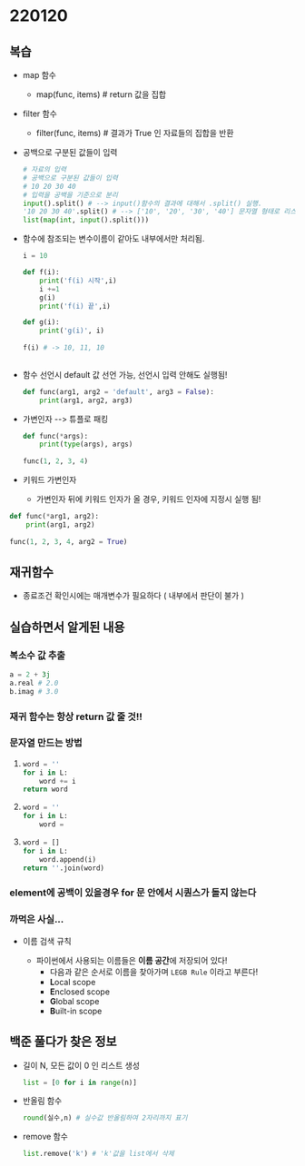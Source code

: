 # 220120



## 복습

* map 함수
  * map(func, items) # return 값을 집합
* filter 함수
  * filter(func, items) # 결과가 True 인 자료들의 집합을 반환

* 공백으로 구분된 값들이 입력

  ```python
  # 자료의 입력
  # 공백으로 구분된 값들이 입력
  # 10 20 30 40
  # 입력을 공백을 기준으로 분리
  input().split() # --> input()함수의 결과에 대해서 .split() 실행.
  '10 20 30 40'.split() # --> ['10', '20', '30', '40'] 문자열 형태로 리스트로 저장
  list(map(int, input().split()))
  ```

  

* 함수에 참조되는 변수이름이 같아도 내부에서만 처리됨.

  ```python
  i = 10
  
  def f(i):
      print('f(i) 시작',i)
      i +=1
      g(i)
      print('f(i) 끝',i)
  
  def g(i):
      print('g(i)', i)
      
  f(i) # -> 10, 11, 10
      
  ```

  

* 함수 선언시 default 값 선언 가능, 선언시 입력 안해도 실행됨!

  ```python
  def func(arg1, arg2 = 'default', arg3 = False):
      print(arg1, arg2, arg3)
  ```

  

* 가변인자  -->  튜플로 패킹

  ```python
  def func(*args):
      print(type(args), args)
     
  func(1, 2, 3, 4)
  ```



* 키워드 가변인자
  * 가변인자 뒤에 키워드 인자가 올 경우, 키워드 인자에 지정시 실행 됨!

```python
def func(*arg1, arg2):
    print(arg1, arg2)
    
func(1, 2, 3, 4, arg2 = True)
```



## 재귀함수

* 종료조건 확인시에는 매개변수가 필요하다 ( 내부에서 판단이 불가 )



## 실습하면서 알게된 내용



### 복소수 값 추출

```python
a = 2 + 3j
a.real # 2.0
b.imag # 3.0
```



### 재귀 함수는 항상 return 값 줄 것!!



### 문자열 만드는 방법

1. ```python
   word = ''
   for i in L:
       word += i
   return word
   ```

2. ```python
   word = ''
   for i in L:
       word = 
   ```

3. ```python
   word = []
   for i in L:
       word.append(i)
   return ''.join(word)
   ```



### element에 공백이 있을경우 for 문 안에서 시퀀스가 돌지 않는다



### 까먹은 사실...

* 이름 검색 규칙

  

  * 파이썬에서 사용되는 이름들은 **이름 공간**에 저장되어 있다!
    * 다음과 같은 순서로 이름을 찾아가며 `LEGB Rule` 이라고 부른다!
    * **L**ocal scope
    * **E**nclosed scope
    * **G**lobal scope
    * **B**uilt-in scope



## 백준 풀다가 찾은 정보



* 길이 N, 모든 값이 0 인 리스트 생성

  ```python
  list = [0 for i in range(n)]
  ```

   

* 반올림 함수

  ```python
  round(실수,n) # 실수값 반올림하여 2자리까지 표기
  ```



* remove 함수

  ```python
  list.remove('k') # 'k'값을 list에서 삭제
  ```

  